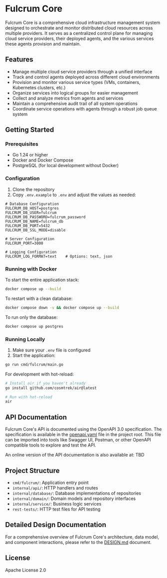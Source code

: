# Fulcrum Core

Fulcrum Core is a comprehensive cloud infrastructure management system designed to orchestrate and monitor distributed cloud resources across multiple providers. It serves as a centralized control plane for managing cloud service providers, their deployed agents, and the various services these agents provision and maintain.

## Features

- Manage multiple cloud service providers through a unified interface
- Track and control agents deployed across different cloud environments
- Provision and monitor various service types (VMs, containers, Kubernetes clusters, etc.)
- Organize services into logical groups for easier management
- Collect and analyze metrics from agents and services
- Maintain a comprehensive audit trail of all system operations
- Coordinate service operations with agents through a robust job queue system

## Getting Started

### Prerequisites

- Go 1.24 or higher
- Docker and Docker Compose
- PostgreSQL (for local development without Docker)

### Configuration

1. Clone the repository
2. Copy `.env.example` to `.env` and adjust the values as needed:

```
# Database Configuration
FULCRUM_DB_HOST=postgres
FULCRUM_DB_USER=fulcrum
FULCRUM_DB_PASSWORD=fulcrum_password
FULCRUM_DB_NAME=fulcrum_db
FULCRUM_DB_PORT=5432
FULCRUM_DB_SSL_MODE=disable

# Server Configuration
FULCRUM_PORT=3000

# Logging Configuration
FULCRUM_LOG_FORMAT=text    # Options: text, json
```

### Running with Docker

To start the entire application stack:

```bash
docker compose up --build
```

To restart with a clean database:

```bash
docker compose down -v && docker compose up --build
```

To run only the database:

```bash
docker compose up postgres
```

### Running Locally

1. Make sure your `.env` file is configured
2. Start the application:

```bash
go run cmd/fulcrum/main.go
```

For development with hot-reload:

```bash
# Install air if you haven't already
go install github.com/cosmtrek/air@latest

# Run with hot-reload
air
```

## API Documentation

Fulcrum Core's API is documented using the OpenAPI 3.0 specification. The specification is available in the [openapi.yaml](docs/openapi.yaml) file in the project root. This file can be imported into tools like Swagger UI, Postman, or other OpenAPI compatible tools to explore and test the API.

An online version of the API documentation is also available at: TBD

## Project Structure

- `cmd/fulcrum/`: Application entry point
- `internal/api/`: HTTP handlers and routes
- `internal/database/`: Database implementations of repositories
- `internal/domain/`: Domain models and repository interfaces
- `internal/service/`: Business logic services
- `rest-tests/`: HTTP test files for API testing

## Detailed Design Documentation

For a comprehensive overview of Fulcrum Core's architecture, data model, and component interactions, please refer to the [DESIGN.md](docs/DESIGN.md) document.

## License

Apache License 2.0